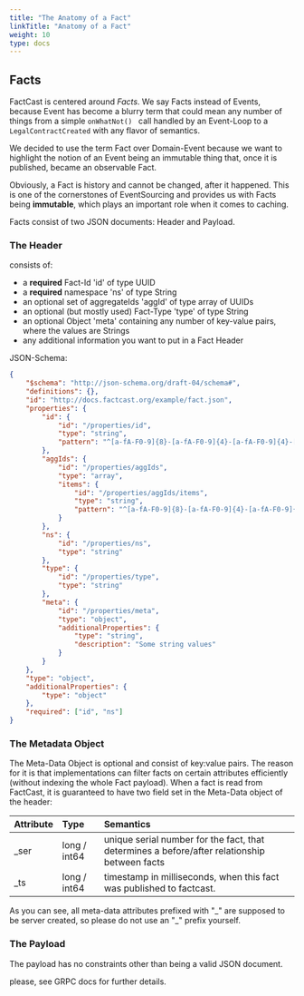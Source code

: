```yaml
---
title: "The Anatomy of a Fact"
linkTitle: "Anatomy of a Fact"
weight: 10
type: docs
---
```


## Facts

FactCast is centered around _Facts_. We say Facts instead of Events, because Event has become a blurry term that could mean any number of things from a simple `onWhatNot() ` call handled by an Event-Loop to a `LegalContractCreated` with any flavor of semantics.

We decided to use the term Fact over Domain-Event because we want to highlight the notion of an Event being an immutable thing that, once it is published, became an observable Fact.

Obviously, a Fact is history and cannot be changed, after it happened. This is one of the cornerstones of EventSourcing and provides us with Facts being **immutable**, which plays an important role when it comes to caching.

Facts consist of two JSON documents: Header and Payload.

### The Header

consists of:

- a **required** Fact-Id 'id' of type UUID
- a **required** namespace 'ns' of type String
- an optional set of aggregateIds 'aggId' of type array of UUIDs
- an optional (but mostly used) Fact-Type 'type' of type String
- an optional Object 'meta' containing any number of key-value pairs, where the values are Strings
- any additional information you want to put in a Fact Header

JSON-Schema:

```json
{
	"$schema": "http://json-schema.org/draft-04/schema#",
	"definitions": {},
	"id": "http://docs.factcast.org/example/fact.json",
	"properties": {
		"id": {
			"id": "/properties/id",
			"type": "string",
			"pattern": "^[a-fA-F0-9]{8}-[a-fA-F0-9]{4}-[a-fA-F0-9]{4}-[a-fA-F0-9]{4}-[a-fA-F0-9]{12}$"
		},
		"aggIds": {
			"id": "/properties/aggIds",
			"type": "array",
			"items": {
				"id": "/properties/aggIds/items",
				"type": "string",
				"pattern": "^[a-fA-F0-9]{8}-[a-fA-F0-9]{4}-[a-fA-F0-9]{4}-[a-fA-F0-9]{4}-[a-fA-F0-9]{12}$"
			}
		},
		"ns": {
			"id": "/properties/ns",
			"type": "string"
		},
		"type": {
			"id": "/properties/type",
			"type": "string"
		},
		"meta": {
			"id": "/properties/meta",
			"type": "object",
			"additionalProperties": {
				"type": "string",
				"description": "Some string values"
			}
		}
	},
	"type": "object",
	"additionalProperties": {
		"type": "object"
	},
	"required": ["id", "ns"]
}
```

### The Metadata Object

The Meta-Data Object is optional and consist of key:value pairs. The reason for it is that implementations can filter facts on certain attributes efficiently (without indexing the whole Fact payload).
When a fact is read from FactCast, it is guaranteed to have two field set in the Meta-Data object of the header:

| Attribute | Type         | Semantics                                                                                    |
| :-------- | :----------- | :------------------------------------------------------------------------------------------- |
| \_ser     | long / int64 | unique serial number for the fact, that determines a before/after relationship between facts |
| \_ts      | long / int64 | timestamp in milliseconds, when this fact was published to factcast.                         |

As you can see, all meta-data attributes prefixed with "\_" are supposed to be server created, so please do not use an "\_" prefix yourself.

### The Payload

The payload has no constraints other than being a valid JSON document.

please, see GRPC docs for further details.
